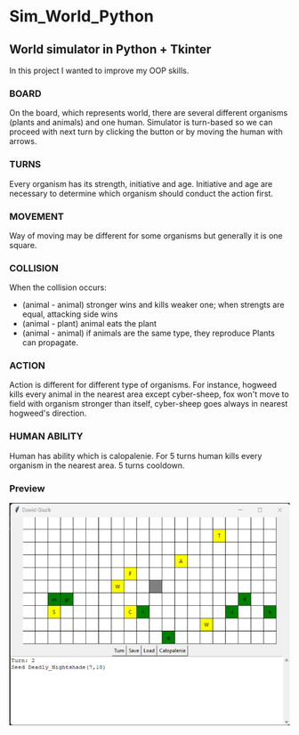 # Sim_World_Python
## World simulator in Python + Tkinter
In this project I wanted to improve my OOP skills.
### BOARD
On the board, which represents world, there are several different organisms (plants and animals) and one human. Simulator is turn-based so we can proceed with next turn by clicking the button or by moving the human with arrows.
### TURNS
Every organism has its strength, initiative and age. Initiative and age are necessary to determine which organism should conduct the action first.
### MOVEMENT
Way of moving may be different for some organisms but generally it is one square.
### COLLISION
When the collision occurs:  
  * (animal - animal) stronger wins and kills weaker one; when strengts are equal, attacking side wins
  * (animal - plant) animal eats the plant
  * (animal - animal) if animals are the same type, they reproduce
Plants can propagate.
### ACTION
Action is different for different type of organisms. For instance, hogweed kills every animal in the nearest area except cyber-sheep, fox won't move to field with organism stronger than itself, cyber-sheep goes always in nearest hogweed's direction.
### HUMAN ABILITY
Human has ability which is calopalenie. For 5 turns human kills every organism in the nearest area. 5 turns cooldown.
### Preview
![Logo](screensFromApp/board.png)
